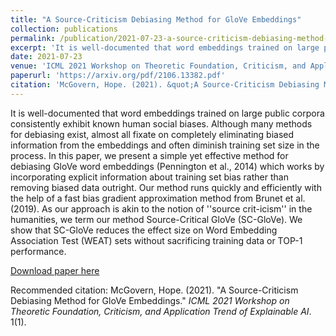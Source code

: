 ```yaml
---
title: "A Source-Criticism Debiasing Method for GloVe Embeddings"
collection: publications
permalink: /publication/2021-07-23-a-source-criticism-debiasing-method-for-glove-embeddings
excerpt: 'It is well-documented that word embeddings trained on large public corpora consistently exhibit known human social biases. Although many methods for debiasing exist, almost all fixate on completely eliminating biased information from the embeddings and often diminish training set size in the process. In this paper, we present a simple yet effective method for debiasing GloVe word embeddings (Pennington et al., 2014) which works by incorporating explicit information about training set bias rather than removing biased data outright. Our method runs quickly and efficiently with the help of a fast bias gradient approximation method from Brunet et al. (2019).  As our approach  is  akin  to  the  notion  of  ''source  crit-icism'' in the humanities,  we term our method Source-Critical GloVe (SC-GloVe). We show that SC-GloVe reduces the effect size on Word Embedding Association Test (WEAT) sets without sacrificing training data or TOP-1 performance.'
date: 2021-07-23
venue: 'ICML 2021 Workshop on Theoretic Foundation, Criticism, and Application Trend of Explainable AI'
paperurl: 'https://arxiv.org/pdf/2106.13382.pdf'
citation: 'McGovern, Hope. (2021). &quot;A Source-Criticism Debiasing Method for GloVe Embeddings.&quot; <i>ICML 2021 Workshop on Theoretic Foundation, Criticism, and Application Trend of Explainable AI</i>. 1(1).'
---
```

It is well-documented that word embeddings trained on large public corpora consistently exhibit known human social biases. Although many methods for debiasing exist, almost all fixate on completely eliminating biased information from the embeddings and often diminish training set size in the process. In this paper, we present a simple yet effective method for debiasing GloVe word embeddings (Pennington et al., 2014) which works by incorporating explicit information about training set bias rather than removing biased data outright. Our method runs quickly and efficiently with the help of a fast bias gradient approximation method from Brunet et al. (2019).  As our approach  is  akin  to  the  notion  of  ''source  crit-icism'' in the humanities,  we term our method Source-Critical GloVe (SC-GloVe). We show that SC-GloVe reduces the effect size on Word Embedding Association Test (WEAT) sets without sacrificing training data or TOP-1 performance.

[Download paper here](https://arxiv.org/pdf/2106.13382.pdf)

Recommended citation: McGovern, Hope. (2021). "A Source-Criticism Debiasing Method for GloVe Embeddings." <i>ICML 2021 Workshop on Theoretic Foundation, Criticism, and Application Trend of Explainable AI</i>. 1(1).